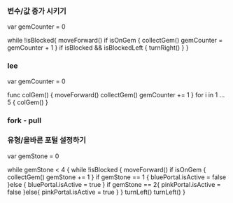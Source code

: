 ### 변수/값 증가 시키기

var gemCounter = 0

while !isBlocked{
    moveForward()
    if isOnGem {
        collectGem()
        gemCounter = gemCounter + 1
    }
    if isBlocked && isBlockedLeft {
        turnRight()
    }
}

### lee
var gemCounter = 0

func colGem() {
    moveForward()
    collectGem()
    gemCounter += 1
}
for i in 1 ... 5 {
    colGem()
}

### fork - pull


### 유형/올바른 포털 설정하기

var gemStone = 0

while gemStone < 4 {
    while !isBlocked {
        moveForward()
        if isOnGem {
            collectGem()
            gemStone += 1
        }
        if gemStone == 1 {
            bluePortal.isActive = false 
        }else {
            bluePortal.isActive = true
        }
        if gemStone == 2{
            pinkPortal.isActive = false
        }else{
            pinkPortal.isActive = true
        }
    }
    turnLeft()
    turnLeft()
}

